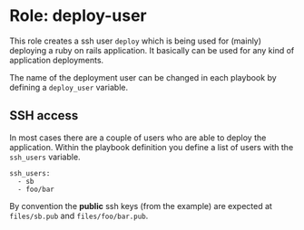 # Role: deploy-user

This role creates a ssh user `deploy` which is being used for (mainly) deploying a ruby on rails
application. It basically can be used for any kind of application deployments.

The name of the deployment user can be changed in each playbook by defining a `deploy_user` variable.

## SSH access

In most cases there are a couple of users who are able to deploy the application.
Within the playbook definition you define a list of users with the `ssh_users` variable.

```
ssh_users:
  - sb
  - foo/bar
```

By convention the **public** ssh keys (from the example) are expected at `files/sb.pub` and `files/foo/bar.pub`.
